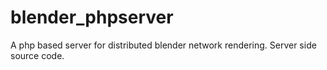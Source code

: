 blender_phpserver 
=================

A php based server for distributed blender network rendering.
Server side source code.